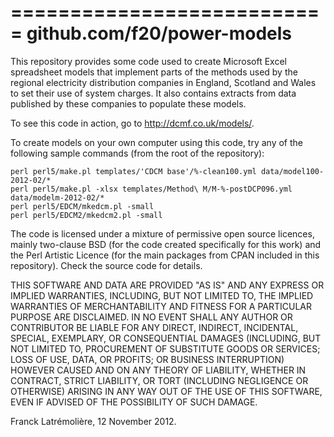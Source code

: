 ===========================
github.com/f20/power-models
===========================

This repository provides some code used to create Microsoft Excel
spreadsheet models that implement parts of the methods used by the regional
electricity distribution companies in England, Scotland and Wales to set
their use of system charges.  It also contains extracts from data published
by these companies to populate these models.

To see this code in action, go to http://dcmf.co.uk/models/.

To create models on your own computer using this code, try any of the
following sample commands (from the root of the repository):

    perl perl5/make.pl templates/'CDCM base'/%-clean100.yml data/model100-2012-02/*
    perl perl5/make.pl -xlsx templates/Method\ M/M-%-postDCP096.yml data/modelm-2012-02/*
    perl perl5/EDCM/mkedcm.pl -small
    perl perl5/EDCM2/mkedcm2.pl -small

The code is licensed under a mixture of permissive open source licences, mainly
two-clause BSD (for the code created specifically for this work) and the Perl
Artistic Licence (for the main packages from CPAN included in this repository).
Check the source code for details.

THIS SOFTWARE AND DATA ARE PROVIDED "AS IS" AND ANY EXPRESS OR IMPLIED
WARRANTIES, INCLUDING, BUT NOT LIMITED TO, THE IMPLIED WARRANTIES OF
MERCHANTABILITY AND FITNESS FOR A PARTICULAR PURPOSE ARE DISCLAIMED. IN NO
EVENT SHALL ANY AUTHOR OR CONTRIBUTOR BE LIABLE FOR ANY DIRECT, INDIRECT,
INCIDENTAL, SPECIAL, EXEMPLARY, OR CONSEQUENTIAL DAMAGES (INCLUDING, BUT
NOT LIMITED TO, PROCUREMENT OF SUBSTITUTE GOODS OR SERVICES; LOSS OF USE,
DATA, OR PROFITS; OR BUSINESS INTERRUPTION) HOWEVER CAUSED AND ON ANY
THEORY OF LIABILITY, WHETHER IN CONTRACT, STRICT LIABILITY, OR TORT
(INCLUDING NEGLIGENCE OR OTHERWISE) ARISING IN ANY WAY OUT OF THE USE OF
THIS SOFTWARE, EVEN IF ADVISED OF THE POSSIBILITY OF SUCH DAMAGE.

Franck Latrémolière, 12 November 2012.
